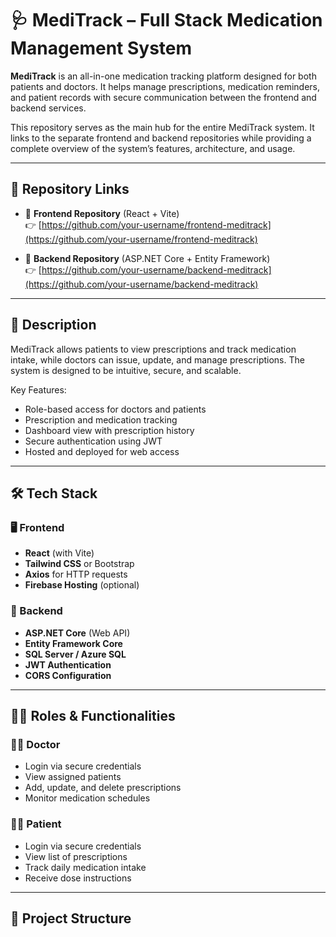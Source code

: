 # 🩺 MediTrack – Full Stack Medication Management System

**MediTrack** is an all-in-one medication tracking platform designed for both patients and doctors. It helps manage prescriptions, medication reminders, and patient records with secure communication between the frontend and backend services.

This repository serves as the main hub for the entire MediTrack system. It links to the separate frontend and backend repositories while providing a complete overview of the system’s features, architecture, and usage.

---

## 🔗 Repository Links

- 🔸 **Frontend Repository** (React + Vite)  
  👉 [https://github.com/your-username/frontend-meditrack](https://github.com/your-username/frontend-meditrack)

- 🔹 **Backend Repository** (ASP.NET Core + Entity Framework)  
  👉 [https://github.com/your-username/backend-meditrack](https://github.com/your-username/backend-meditrack)

---

## 📜 Description

MediTrack allows patients to view prescriptions and track medication intake, while doctors can issue, update, and manage prescriptions. The system is designed to be intuitive, secure, and scalable.

Key Features:
- Role-based access for doctors and patients
- Prescription and medication tracking
- Dashboard view with prescription history
- Secure authentication using JWT
- Hosted and deployed for web access

---

## 🛠 Tech Stack

### 🖥 Frontend
- **React** (with Vite)
- **Tailwind CSS** or Bootstrap
- **Axios** for HTTP requests
- **Firebase Hosting** (optional)

### 🔧 Backend
- **ASP.NET Core** (Web API)
- **Entity Framework Core**
- **SQL Server / Azure SQL**
- **JWT Authentication**
- **CORS Configuration**

---

## 🧑‍💻 Roles & Functionalities

### 👨‍⚕️ Doctor
- Login via secure credentials
- View assigned patients
- Add, update, and delete prescriptions
- Monitor medication schedules

### 👩‍⚕️ Patient
- Login via secure credentials
- View list of prescriptions
- Track daily medication intake
- Receive dose instructions

---

## 📂 Project Structure

